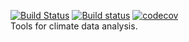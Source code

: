 <!-- README.md is generated from README.Rmd. Please edit that file -->
[![Build Status](https://travis-ci.com/alexdum/climatetools.svg?branch=master)](https://travis-ci.com/alexdum/climatetools) [![Build status](https://ci.appveyor.com/api/projects/status/wv2o9jbtpkmy4prc/branch/master?svg=true)](https://ci.appveyor.com/project/alexdum/climatetools/branch/master) [![codecov](https://codecov.io/gh/alexdum/climatetools/branch/master/graph/badge.svg)](https://codecov.io/gh/alexdum/climatetools) <br> Tools for climate data analysis.
